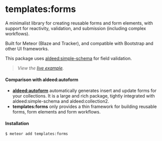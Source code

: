 # templates:forms

A minimalist library for creating reusable forms and form elements, with support for reactivity, validation, and submission (including complex workflows).

Built for Meteor (Blaze and Tracker), and compatible with Bootstrap and other UI frameworks.

This package uses [aldeed:simple-schema](https://github.com/aldeed/meteor-simple-schema) for field validation.

>*View the [live example](http://forms-example.meteor.com/).*

#### Comparison with aldeed:autoform

- **[aldeed:autoform](https://github.com/aldeed/meteor-autoform)** automatically generates insert and update forms for your collections.
It is a large and rich package, tightly integrated with aldeed:simple-schema and aldeed:collection2.
- **templates:forms** only provides a thin framework for building reusable forms, form elements and form workflows.

#### Installation

```sh
$ meteor add templates:forms
```

<br />
